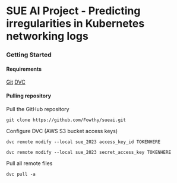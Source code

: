 # SUE AI Project - Predicting irregularities in Kubernetes networking logs

### Getting Started
#### Requirements
[Git](https://git-scm.com/downloads)
[DVC](https://dvc.org/)

#### Pulling repository
Pull the GitHub repository
```
git clone https://github.com/Fowthy/sueai.git
```

Configure DVC (AWS S3 bucket access keys)
```
dvc remote modify --local sue_2023 access_key_id TOKENHERE
```
```
dvc remote modify --local sue_2023 secret_access_key TOKENHERE
```

Pull all remote files
```
dvc pull -a
```